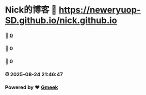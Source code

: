 # Nick的博客 :link: https://neweryuop-SD.github.io/nick.github.io 
### :page_facing_up: [0](https://neweryuop-SD.github.io/nick.github.io/tag.html) 
### :speech_balloon: 0 
### :hibiscus: 0 
### :alarm_clock: 2025-08-24 21:46:47 
### Powered by :heart: [Gmeek](https://github.com/Meekdai/Gmeek)
